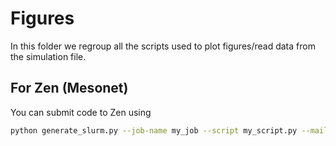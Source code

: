 # Figures
In this folder we regroup all the scripts used to plot figures/read data from the simulation file.

## For Zen (Mesonet)

You can submit code to Zen using 
```sh
python generate_slurm.py --job-name my_job --script my_script.py --mail my.email@example.com
```